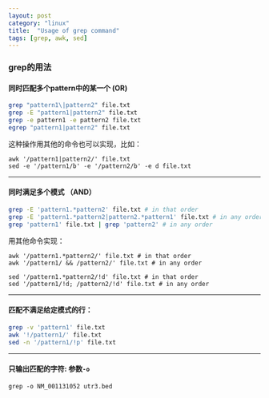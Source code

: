 ```yaml
---
layout: post
category: "linux"
title:  "Usage of grep command"
tags: [grep, awk, sed]
---
```


### grep的用法

#### 同时匹配多个pattern中的某一个 (OR)

```bash
grep "pattern1\|pattern2" file.txt
grep -E "pattern1|pattern2" file.txt
grep -e pattern1 -e pattern2 file.txt
egrep "pattern1|pattern2" file.txt
```

这种操作用其他的命令也可以实现，比如：

```
awk '/pattern1|pattern2/' file.txt
sed -e '/pattern1/b' -e '/pattern2/b' -e d file.txt
```

-----------------------------------

#### 同时满足多个模式 （AND）

```bash
grep -E 'pattern1.*pattern2' file.txt # in that order
grep -E 'pattern1.*pattern2|pattern2.*pattern1' file.txt # in any order
grep 'pattern1' file.txt | grep 'pattern2' # in any order
```

用其他命令实现：

```
awk '/pattern1.*pattern2/' file.txt # in that order
awk '/pattern1/ && /pattern2/' file.txt # in any order

sed '/pattern1.*pattern2/!d' file.txt # in that order
sed '/pattern1/!d; /pattern2/!d' file.txt # in any order
```

-----------------------------------

#### 匹配不满足给定模式的行：

```bash
grep -v 'pattern1' file.txt
awk '!/pattern1/' file.txt
sed -n '/pattern1/!p' file.txt
```

-----------------------------------

#### 只输出匹配的字符: 参数`-o`

```
grep -o NM_001131052 utr3.bed
```